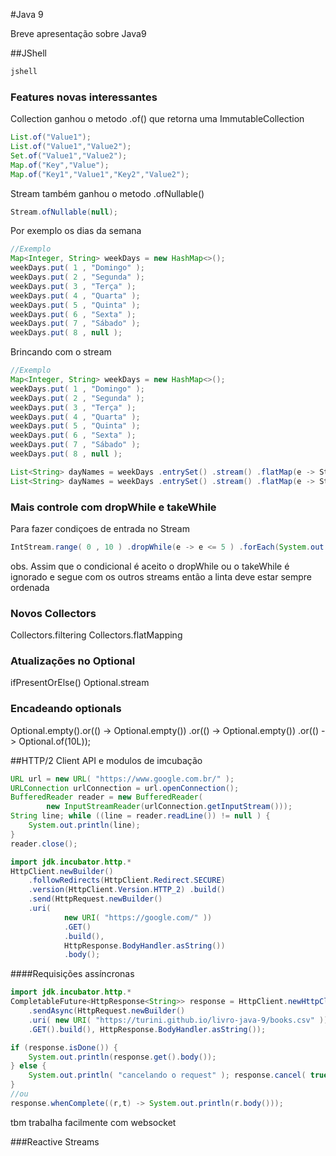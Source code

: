 #Java 9

Breve apresentação sobre Java9

##JShell
```sh
jshell
```

### Features novas interessantes
Collection ganhou o metodo .of() que retorna uma ImmutableCollection
```java
List.of("Value1");
List.of("Value1","Value2");
Set.of("Value1","Value2");
Map.of("Key","Value");
Map.of("Key1","Value1","Key2","Value2");
```
Stream também ganhou o metodo .ofNullable()
```java
Stream.ofNullable(null);
```

Por exemplo os dias da semana
```java
//Exemplo
Map<Integer, String> weekDays = new HashMap<>(); 
weekDays.put( 1 , "Domingo" ); 
weekDays.put( 2 , "Segunda" ); 
weekDays.put( 3 , "Terça" ); 
weekDays.put( 4 , "Quarta" ); 
weekDays.put( 5 , "Quinta" ); 
weekDays.put( 6 , "Sexta" ); 
weekDays.put( 7 , "Sábado" );
weekDays.put( 8 , null );
```
Brincando com o stream
```java
//Exemplo
Map<Integer, String> weekDays = new HashMap<>(); 
weekDays.put( 1 , "Domingo" ); 
weekDays.put( 2 , "Segunda" ); 
weekDays.put( 3 , "Terça" ); 
weekDays.put( 4 , "Quarta" ); 
weekDays.put( 5 , "Quinta" ); 
weekDays.put( 6 , "Sexta" ); 
weekDays.put( 7 , "Sábado" );
weekDays.put( 8 , null );
```
```java
List<String> dayNames = weekDays .entrySet() .stream() .flatMap(e -> Stream.of(e.getValue())) .collect(Collectors.toList());
List<String> dayNames = weekDays .entrySet() .stream() .flatMap(e -> Stream.ofNullable(e.getValue())) .collect(Collectors.toList());
```
### Mais controle com dropWhile e takeWhile
Para fazer condiçoes de entrada no Stream
```java
IntStream.range( 0 , 10 ) .dropWhile(e -> e <= 5 ) .forEach(System.out::println);
```
obs. Assim que o condicional é aceito o dropWhile ou o takeWhile é ignorado e segue com os outros streams então a linta deve estar sempre ordenada

### Novos Collectors
Collectors.filtering
Collectors.flatMapping

### Atualizações no Optional
ifPresentOrElse()
Optional.stream 
### Encadeando optionals
Optional.empty().or(() -> Optional.empty()) .or(() -> Optional.empty()) .or(() -> Optional.of(10L));

##HTTP/2 Client API e modulos de imcubação
```java
URL url = new URL( "https://www.google.com.br/" ); 
URLConnection urlConnection = url.openConnection(); 
BufferedReader reader = new BufferedReader( 
        new InputStreamReader(urlConnection.getInputStream())); 
String line; while ((line = reader.readLine()) != null ) { 
    System.out.println(line); 
} 
reader.close();
```

```java
import jdk.incubator.http.*
HttpClient.newBuilder() 
    .followRedirects(HttpClient.Redirect.SECURE)
    .version(HttpClient.Version.HTTP_2) .build()
    .send(HttpRequest.newBuilder()
    .uri( 
            new URI( "https://google.com/" ))
            .GET()
            .build(), 
            HttpResponse.BodyHandler.asString())
            .body();
```
####Requisições assíncronas
```java
import jdk.incubator.http.*
CompletableFuture<HttpResponse<String>> response = HttpClient.newHttpClient()
    .sendAsync(HttpRequest.newBuilder()
    .uri( new URI( "https://turini.github.io/livro-java-9/books.csv" ))
    .GET().build(), HttpResponse.BodyHandler.asString());

```
```java
if (response.isDone()) {
    System.out.println(response.get().body()); 
} else { 
    System.out.println( "cancelando o request" ); response.cancel( true ); 
}
//ou
response.whenComplete((r,t) -> System.out.println(r.body()));
```

tbm trabalha facilmente com websocket

###Reactive Streams
